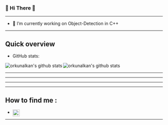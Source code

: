 ### 👋 Hi There 👋

-------------------------------------------------------------------------

- 🌱 I’m currently working on Object-Detection in C++

-------------------------------------------------------------------------

## Quick overview
* GitHub stats:  
<p float="center">
  <img align="left" src="https://github-readme-stats.vercel.app/api/top-langs/?username=orkunalkan&langs_count=5&theme=gray" alt="orkunalkan's github stats" />
  <img align="top" src="https://github-readme-stats.vercel.app/api?username=orkunalkan&theme=gray&show_icons=true&count_private=true" alt="orkunalkan's github stats" />
</p>

*************************************************************************
*************************************************************************
*************************************************************************
-------------------------------------------------------------------------

## How to find me :
- <a href="https://www.linkedin.com/in/orkun-alkan/">
  <img align="left" alt="orkunalkan's LinkedIN" width="22px" src="https://raw.githubusercontent.com/peterthehan/peterthehan/master/assets/linkedin.svg" />
</a>

-------------------------------------------------------------------------

